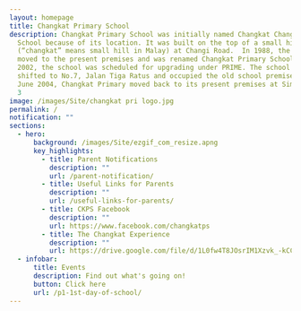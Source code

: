 ```yaml
---
layout: homepage
title: Changkat Primary School
description: Changkat Primary School was initially named Changkat Changi Primary
  School because of its location. It was built on the top of a small hill
  (“changkat” means small hill in Malay) at Changi Road.  In 1988, the school
  moved to the present premises and was renamed Changkat Primary School. In
  2002, the school was scheduled for upgrading under PRIME. The school thus
  shifted to No.7, Jalan Tiga Ratus and occupied the old school premises. In
  June 2004, Changkat Primary moved back to its present premises at Simei Street
  3
image: /images/Site/changkat pri logo.jpg
permalink: /
notification: ""
sections:
  - hero:
      background: /images/Site/ezgif_com_resize.apng
      key_highlights:
        - title: Parent Notifications
          description: ""
          url: /parent-notification/
        - title: Useful Links for Parents
          description: ""
          url: /useful-links-for-parents/
        - title: CKPS Facebook
          description: ""
          url: https://www.facebook.com/changkatps
        - title: The Changkat Experience
          description: ""
          url: https://drive.google.com/file/d/1L0fw4T8JOsrIM1Xzvk_-kCCmKvlliJV-/view?usp=sharing
  - infobar:
      title: Events
      description: Find out what's going on!
      button: Click here
      url: /p1-1st-day-of-school/
---
```

